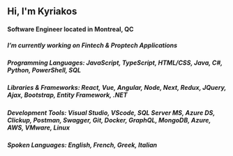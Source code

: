 <h2 align="left">Hi, I'm Kyriakos</h1>
<h4 align="left">Software Engineer located in Montreal, QC</h4>

<h5>I’m currently working on Fintech & Proptech Applications</h5>
<h5>Programming Languages: JavaScript, TypeScript, HTML/CSS, Java, C#, Python, PowerShell, SQL</h5>
<h5>Libraries & Frameworks: React, Vue, Angular, Node, Next, Redux, JQuery, Ajax, Bootstrap, Entity Framework, .NET</h5>
<h5>Development Tools: Visual Studio, VScode, SQL Server MS, Azure DS, Clickup, Postman, Swagger, Git, Docker, GraphQL, MongoDB, Azure, AWS, VMware, Linux</h5>
<h5>Spoken Languages: English, French, Greek, Italian</h5>
